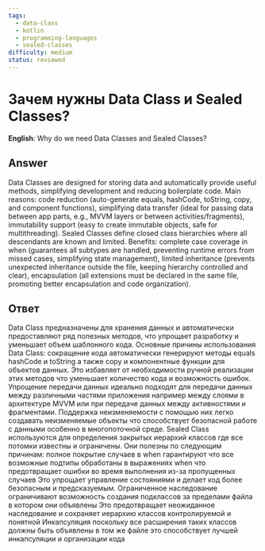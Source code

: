 ```yaml
---
tags:
  - data-class
  - kotlin
  - programming-languages
  - sealed-classes
difficulty: medium
status: reviewed
---
```


# Зачем нужны Data Class и Sealed Classes?

**English**: Why do we need Data Classes and Sealed Classes?

## Answer

Data Classes are designed for storing data and automatically provide useful methods, simplifying development and reducing boilerplate code. Main reasons: code reduction (auto-generate equals, hashCode, toString, copy, and component functions), simplifying data transfer (ideal for passing data between app parts, e.g., MVVM layers or between activities/fragments), immutability support (easy to create immutable objects, safe for multithreading). Sealed Classes define closed class hierarchies where all descendants are known and limited. Benefits: complete case coverage in when (guarantees all subtypes are handled, preventing runtime errors from missed cases, simplifying state management), limited inheritance (prevents unexpected inheritance outside the file, keeping hierarchy controlled and clear), encapsulation (all extensions must be declared in the same file, promoting better encapsulation and code organization).

## Ответ

Data Class предназначены для хранения данных и автоматически предоставляют ряд полезных методов, что упрощает разработку и уменьшает объем шаблонного кода. Основные причины использования Data Class: сокращение кода автоматически генерируют методы equals hashCode и toString а также copy и компонентные функции для объектов данных. Это избавляет от необходимости ручной реализации этих методов что уменьшает количество кода и возможность ошибок. Упрощение передачи данных идеально подходят для передачи данных между различными частями приложения например между слоями в архитектуре MVVM или при передаче данных между активностями и фрагментами. Поддержка неизменяемости с помощью них легко создавать неизменяемые объекты что способствует безопасной работе с данными особенно в многопоточной среде. Sealed Class используются для определения закрытых иерархий классов где все потомки известны и ограничены. Они полезны по следующим причинам: полное покрытие случаев в when гарантируют что все возможные подтипы обработаны в выражениях when что предотвращает ошибки во время выполнения из-за пропущенных случаев Это упрощает управление состояниями и делает код более безопасным и предсказуемым. Ограниченное наследование ограничивают возможность создания подклассов за пределами файла в котором они объявлены Это предотвращает неожиданное наследование и сохраняет иерархию классов контролируемой и понятной Инкапсуляция поскольку все расширения таких классов должны быть объявлены в том же файле это способствует лучшей инкапсуляции и организации кода

